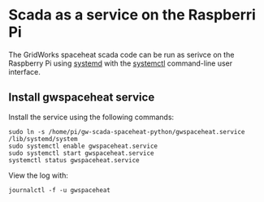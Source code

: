 # Scada as a service on the Raspberri Pi

The GridWorks spaceheat scada code can be run as serivce on the Raspberry Pi using 
[systemd](https://www.freedesktop.org/software/systemd/man/systemd.service.html) with the 
[systemctl](https://www.freedesktop.org/software/systemd/man/systemctl.html) command-line user interface. 

## Install gwspaceheat service

Install the service using the following commands:
```
sudo ln -s /home/pi/gw-scada-spaceheat-python/gwspaceheat.service /lib/systemd/system
sudo systemctl enable gwspaceheat.service
sudo systemctl start gwspaceheat.service
systemctl status gwspaceheat.service
```

View the log with:
```shell
journalctl -f -u gwspaceheat
```
